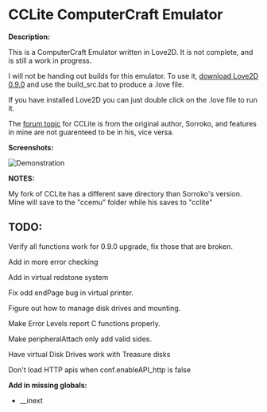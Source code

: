 CCLite ComputerCraft Emulator
=============================

**Description:**

This is a ComputerCraft Emulator written in Love2D. It is not complete, and is still a work in progress.

I will not be handing out builds for this emulator. To use it, [download Love2D 0.9.0](http://love2d.org/) and use the build_src.bat to produce a .love file.

If you have installed Love2D you can just double click on the .love file to run it.

The [forum topic](http://www.computercraft.info/forums2/index.php?/topic/13445-lightweight-cc-emulator-download-now/) for CCLite is from the original author, Sorroko, and features in mine are not guarenteed to be in his, vice versa.

**Screenshots:**

![Demonstration](http://i.imgur.com/qC4LLGf.png)

**NOTES:**

My fork of CCLite has a different save directory than Sorroko's version. Mine will save to the "ccemu" folder while his saves to "cclite"

TODO:
-----

Verify all functions work for 0.9.0 upgrade, fix those that are broken.

Add in more error checking

Add in virtual redstone system

Fix odd endPage bug in virtual printer.

Figure out how to manage disk drives and mounting.

Make Error Levels report C functions properly.

Make peripheralAttach only add valid sides.

Have virtual Disk Drives work with Treasure disks

Don't load HTTP apis when conf.enableAPI_http is false

**Add in missing globals:**

  * __inext
